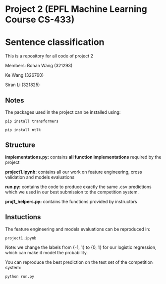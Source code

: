 # Project 2 (EPFL Machine Learning Course CS-433)
# Sentence classification

This is a repository for all code of project 2

Members:
Bohan Wang (321293)

Ke Wang (326760)

Siran Li (321825)

## Notes
The packages used in the project can be installed using:

``pip install transformers``

``pip install ntlk``

## Structure
**implementations.py:** contains **all function implementations** required by the project

**project1.ipynb:** contains all our work on feature engineering, cross validation and models evaluations

**run.py:** contains the code to produce exactly the same .csv predictions which we used in our best submission to the competition system.

**proj1_helpers.py:** contains the functions provided by instructors

## Instuctions
The feature engineering and models evaluations can be reproduced in:

``project1.ipynb``

Note: we change the labels from {-1, 1} to {0, 1} for our logistic regression, which can make it model the probability.

You can reproduce the best prediction on the test set of the competition system:

``python run.py``



